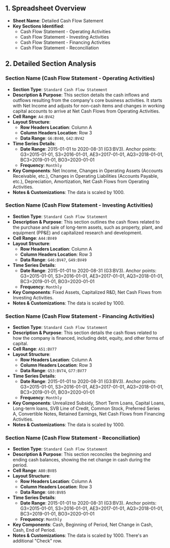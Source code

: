 ## 1. Spreadsheet Overview
- **Sheet Name**: Detailed Cash Flow Satement
- **Key Sections Identified**:
    - Cash Flow Statement - Operating Activities
    - Cash Flow Statement - Investing Activities
    - Cash Flow Statement - Financing Activities
    - Cash Flow Statement - Reconciliation

## 2. Detailed Section Analysis

### Section Name (Cash Flow Statement - Operating Activities)
- **Section Type**: `Standard Cash Flow Statement`
- **Description & Purpose**: This section details the cash inflows and outflows resulting from the company's core business activities. It starts with Net Income and adjusts for non-cash items and changes in working capital accounts to arrive at Net Cash Flows from Operating Activities.
- **Cell Range**: `A4:BV42`
- **Layout Structure**:
    - **Row Headers Location**: Column A
    - **Column Headers Location**: Row 3
    - **Data Range**: `G6:BV40`, `G42:BV42`
- **Time Series Details**:
    - **Date Range**: 2015-01-01 to 2020-08-31 (G3:BV3). Anchor points: G3=2015-01-01, S3=2016-01-01, AE3=2017-01-01, AQ3=2018-01-01, BC3=2019-01-01, BO3=2020-01-01
    - **Frequency**: `Monthly`
- **Key Components**: Net Income, Changes in Operating Assets (Accounts Receivable, etc.), Changes in Operating Liabilities (Accounts Payable, etc.), Depreciation, Amortization, Net Cash Flows from Operating Activities.
- **Notes & Customizations**: The data is scaled by 1000.

### Section Name (Cash Flow Statement - Investing Activities)
- **Section Type**: `Standard Cash Flow Statement`
- **Description & Purpose**: This section outlines the cash flows related to the purchase and sale of long-term assets, such as property, plant, and equipment (PP&E) and capitalized research and development.
- **Cell Range**: `A44:BV49`
- **Layout Structure**:
    - **Row Headers Location**: Column A
    - **Column Headers Location**: Row 3
    - **Data Range**: `G46:BV47`, `G49:BV49`
- **Time Series Details**:
    - **Date Range**: 2015-01-01 to 2020-08-31 (G3:BV3). Anchor points: G3=2015-01-01, S3=2016-01-01, AE3=2017-01-01, AQ3=2018-01-01, BC3=2019-01-01, BO3=2020-01-01
    - **Frequency**: `Monthly`
- **Key Components**: Fixed Assets, Capitalized R&D, Net Cash Flows from Investing Activities.
- **Notes & Customizations**: The data is scaled by 1000.

### Section Name (Cash Flow Statement - Financing Activities)
- **Section Type**: `Standard Cash Flow Statement`
- **Description & Purpose**: This section details the cash flows related to how the company is financed, including debt, equity, and other forms of capital.
- **Cell Range**: `A51:BV77`
- **Layout Structure**:
    - **Row Headers Location**: Column A
    - **Column Headers Location**: Row 3
    - **Data Range**: `G53:BV74`, `G77:BV77`
- **Time Series Details**:
    - **Date Range**: 2015-01-01 to 2020-08-31 (G3:BV3). Anchor points: G3=2015-01-01, S3=2016-01-01, AE3=2017-01-01, AQ3=2018-01-01, BC3=2019-01-01, BO3=2020-01-01
    - **Frequency**: `Monthly`
- **Key Components**: Unrealized Subsidy, Short Term Loans, Capital Loans, Long-term loans, SVB Line of Credit, Common Stock, Preferred Series A, Convertible Notes, Retained Earnings, Net Cash Flows from Financing Activities.
- **Notes & Customizations**: The data is scaled by 1000.

### Section Name (Cash Flow Statement - Reconciliation)
- **Section Type**: `Standard Cash Flow Statement`
- **Description & Purpose**: This section reconciles the beginning and ending cash balances, showing the net change in cash during the period.
- **Cell Range**: `A80:BV85`
- **Layout Structure**:
    - **Row Headers Location**: Column A
    - **Column Headers Location**: Row 3
    - **Data Range**: `G80:BV85`
- **Time Series Details**:
    - **Date Range**: 2015-01-01 to 2020-08-31 (G3:BV3). Anchor points: G3=2015-01-01, S3=2016-01-01, AE3=2017-01-01, AQ3=2018-01-01, BC3=2019-01-01, BO3=2020-01-01
    - **Frequency**: `Monthly`
- **Key Components**: Cash, Beginning of Period, Net Change in Cash, Cash, End of Period.
- **Notes & Customizations**: The data is scaled by 1000. There's an additional "Check" row.
